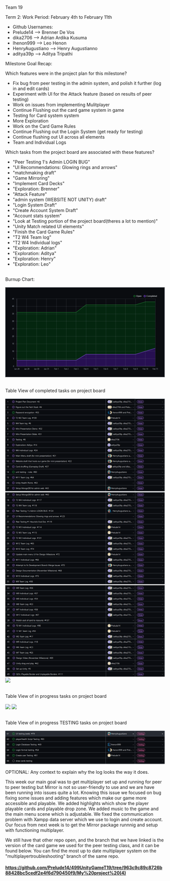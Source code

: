 Team 19

Term 2:
Work Period: February 4th to February 11th
<ul>
<li>Github Usernames:</li>
<li>Prelude14 --> Brenner De Vos</li>
<li>dika2706 --> Adrian Ardika Kusuma</li>
<li>lhenon999 --> Leo Henon</li>
<li>HenryAugustiano --> Henry Augustianno</li>
<li>aditya39p --> Aditya Tripathi</li>
</ul>

Milestone Goal Recap:<br>

Which features were in the project plan for this milestone?
<ul>
<li>Fix bug from peer testing in the admin system, and polish it further (log in and edit cards)</li>
<li>Experiment with UI for the Attack feature (based on results of peer testing)</li>
<li>Work on issues from implementing Mulitplayer</li>
<li>Continue Flushing out the card game system in game</li>
<li>Testing for Card system system</li>
<li>More Exploration</li>
<li>Work on the Card Game Rules</li>
<li>Continue Flushing out the Login System (get ready for testing)</li>
<li>Continue flushing out UI across all elements</li>
<li>Team and Individual Logs</li>
</ul>

Which tasks from the project board are associated with these features?
<ul>
<li>"Peer Testing 1's Admin LOGIN BUG"</li>
<li>"UI Recommendations: Glowing rings and arrows"</li>
<li>"matchmaking draft"</li>  
<li>"Game Mirroring"</li>
<li>"Implement Card Decks"</li>
<li>"Exploration: Brenner"</li>
<li>"Attack Feature"</li>
<li>"admin system (WEBSITE NOT UNITY) draft"</li>
<li>"Login System Draft"</li>
<li>"Create Account System Draft"</li>
<li>"Account stats system"</li>
<li>"Look at Testing portion of the project board(theres a lot to mention)"</li>
<li>"Unity Match related UI elements"</li>
<li>"Finish the Card Game Rules"</li>
<li>"T2 W4 Team log"</li>
<li>"T2 W4 Individual logs"</li>
<li>"Exploration: Adrian"</li>
<li>"Exploration: Aditya"</li>
<li>"Exploration: Henry"</li>
<li>"Exploration: Leo"</li>
</ul>

<br>Burnup Chart:<br><br>
<img src = "log_imgs/burnUpFEB11.PNG"/>

<br>Table View of completed tasks on project board<br><br>
<img src = "log_imgs/compTasksFEB11_P1-1-17.PNG"/>
<img src = "log_imgs/compTasksFEB11_P2-17-33.PNG"/>
<img src = "log_imgs/compTasksFEB11_P3-33-49.PNG"/>
<img src = "log_imgs/compTasksFEB11_P4-49-54.PNG"/>

<br>Table View of in progress tasks on project board<br><br>
<img src = "log_imgs/inProgTasksFEB11_P1-63-79.PNG"/>
<img src = "log_imgs/inProgTasksFEB11_P2-79-82.PNG"/>

<br>Table View of in progress TESTING tasks on project board<br><br>
<img src = "log_imgs/inProgTESTING_FEB11.PNG"/>

OPTIONAL: Any context to explain why the log looks the way it does.
<br><p>This week our main goal was to get multiplayer set up and running for peer to peer testing but Mirror is not so user-friendly to use and we are have been running into issues quite a lot. Knowing this issue we focused on bug fixing some issues and adding features which make our game more accessible and playable. We added highlights which show the player playable cards and playable drop zone. We added music to the game and the main menu scene which is adjustable. We fixed the communication problem with Xampp data server which we use to login and create account. Our focus from next week is to get the Mirror package runnnig and setup with functioning multiplayer.

We still have that other repo open, and the branch that we have linked is the version of the card game we used for the peer testing class, and it can be found below. You can find the most up to date multiplayer system on the "multiplayertroubleshooting" branch of the same repo.</p>

#### https://github.com/Prelude14/499UnityGameT19/tree/963c9c89c8726b88428bc5cedf2e4f6d790450f9/My%20project%20(4)
